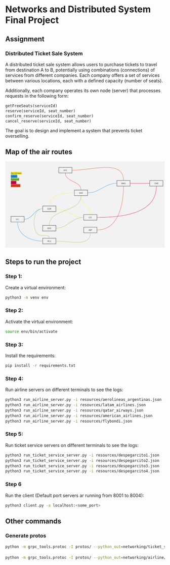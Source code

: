 # Networks and Distributed System Final Project

## Assignment
### Distributed Ticket Sale System

A distributed ticket sale system allows users to purchase tickets to travel from destination A to B, potentially using combinations (connections) of services from different companies. Each company offers a set of services between various locations, each with a defined capacity (number of seats).

Additionally, each company operates its own node (server) that processes requests in the following form:

    getFreeSeats(serviceId)
    reserve(serviceId, seat_number)
    confirm_reserve(serviceId, seat_number)
    cancel_reserve(serviceId, seat_number)

The goal is to design and implement a system that prevents ticket overselling.

## Map of the air routes
![Map of Airroutes](airroutes.png)

## Steps to run the project

### Step 1:
Create a virtual environment:
```bash 
python3 -m venv env
```

### Step 2:
Activate the virtual environment:
```bash
source env/bin/activate
```

### Step 3:
Install the requirements:
```bash
pip install -r requirements.txt
```

### Step 4:
Run airline servers on different terminals to see the logs:
```bash
python3 run_airline_server.py -i resources/aerolineas_argentinas.json
python3 run_airline_server.py -i resources/latam_airlines.json
python3 run_airline_server.py -i resources/qatar_airways.json
python3 run_airline_server.py -i resources/american_airlines.json
python3 run_airline_server.py -i resources/flybondi.json
```

### Step 5:
Run ticket service servers on different terminals to see the logs:
```bash
python3 run_ticket_service_server.py -i resources/despegarcito1.json
python3 run_ticket_service_server.py -i resources/despegarcito2.json
python3 run_ticket_service_server.py -i resources/despegarcito3.json
python3 run_ticket_service_server.py -i resources/despegarcito4.json
```

### Step 6
Run the client (Default port servers ar running from 8001 to 8004):
```bash
python3 client.py -a localhost:<some_port>
```

## Other commands

### Generate protos
```bash
python -m grpc_tools.protoc -I protos/ --python_out=networking/ticket_service/ --pyi_out=networking/ticket_service --grpc_python_out=networking/ticket_service/ protos/ticket_service.proto

python -m grpc_tools.protoc -I protos/ --python_out=networking/airline/ --pyi_out=networking/airline/ --grpc_python_out=networking/airline protos/airline_service.proto
```

